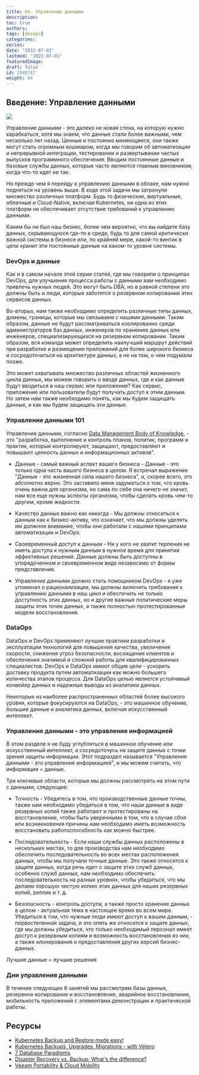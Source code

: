 ```yaml
---
title: 84. Управление данными
description: 
toc: true
authors:
tags: [devops]
categories:
series: 
date: "2022-07-01"
lastmod: "2022-07-01"
featuredImage:
draft: false
id: 1048747
weight: 84
---
```


## Введение: Управление данными

![](../images/Day84_Data1.ru.png?v1)

Управление данными - это далеко не новая стена, на которую нужно карабкаться, хотя мы знаем, что данные стали более важными, чем несколько лет назад. Ценные и постоянно меняющиеся, они также могут стать огромным кошмаром, когда мы говорим об автоматизации и непрерывной интеграции, тестировании и развертывании частых выпусков программного обеспечения. Вводим постоянные данные и базовые службы данных, которые часто являются главным виновником, когда что-то идет не так.

Но прежде чем я перейду к управлению данными в облаке, нам нужно подняться на уровень выше. В ходе этой задачи мы затронули множество различных платформ. Будь то физические, виртуальные, облачные и Cloud-Native, включая Kubernetes, ни одна из этих платформ не обеспечивает отсутствие требований к управлению данными.

Каким бы ни был наш бизнес, более чем вероятно, что вы найдете базу данных, скрывающуюся где-то в среде, будь то для самой критически важной системы в бизнесе или, по крайней мере, какой-то винтик в цепи хранит эти постоянные данные на каком-то уровне системы.

### DevOps и данные

Как и в самом начале этой серии статей, где мы говорили о принципах DevOps, для улучшения процесса работы с данными вам необходимо привлечь нужных людей. Это могут быть DBA, но в равной степени это должны быть и люди, которые заботятся о резервном копировании этих сервисов данных.

Во-вторых, нам также необходимо определить различные типы данных, домены, границы, которые мы связываем с нашими данными. Таким образом, данные не будут рассматриваться изолированно среди администраторов баз данных, инженеров по хранению данных или инженеров, специализирующихся на резервном копировании. Таким образом, вся команда может определить наилучший маршрут действий при разработке и размещении приложений для более широкого бизнеса и сосредоточиться на архитектуре данных, а не на том, о чем подумали позже.

Это может охватывать множество различных областей жизненного цикла данных, мы можем говорить о вводе данных, где и как данные будут вводиться в наш сервис или приложение? Как сервис, приложение или пользователи будут получать доступ к этим данным. Но затем нам также необходимо понять, как мы будем защищать данные, и как мы будем защищать эти данные.

### Управление данными 101

Управление данными, согласно [Data Management Body of Knowledge](https://www.dama.org/cpages/body-of-knowledge), - это "разработка, выполнение и контроль планов, политик, программ и практик, которые контролируют, защищают, предоставляют и повышают ценность данных и информационных активов".

- Данные - самый важный аспект вашего бизнеса - Данные - это только одна часть вашего бизнеса в целом. Я встречал выражение "Данные - это жизненная сила нашего бизнеса", и, скорее всего, это абсолютно верно. Это заставило меня задуматься о том, что кровь очень важна для организма, но сама по себе она ничего не значит, нам все еще нужны аспекты организма, чтобы сделать кровь чем-то другим, кроме жидкости.

- Качество данных важно как никогда - Мы должны относиться к данным как к бизнес-активу, что означает, что мы должны уделять им должное внимание, чтобы они работали с нашими принципами автоматизации и DevOps.

- Своевременный доступ к данным - Ни у кого не хватит терпения не иметь доступа к нужным данным в нужное время для принятия эффективных решений. Данные должны быть доступны в упорядоченном и своевременном виде независимо от формы представления.

- Управление данными должно стать помощником DevOps - я уже упоминал о рационализации, мы должны включить требования к управлению данными в наш цикл и обеспечить не только доступность этих данных, но и другие важные политические меры защиты этих точек данных, а также полностью протестированные модели восстановления.

### DataOps

DataOps и DevOps применяют лучшие практики разработки и эксплуатации технологий для повышения качества, увеличения скорости, снижения угроз безопасности, восхищения клиентов и обеспечения значимой и сложной работы для квалифицированных специалистов. DevOps и DataOps имеют общие цели - ускорить доставку продукта путем автоматизации как можно большего количества этапов процесса. Для DataOps целью является устойчивый конвейер данных и надежные выводы из аналитики данных.

Некоторые из наиболее распространенных областей более высокого уровня, которые фокусируются на DataOps, - это машинное обучение, большие данные и аналитика данных, включая искусственный интеллект.

### Управление данными - это управление информацией

В этом разделе я не буду углубляться в машинное обучение или искусственный интеллект, а сосредоточусь на защите данных с точки зрения защиты информации. Этот подраздел называется "Управление данными - это управление информацией", и мы можем считать, что информация = данные.

Три ключевые области, которые мы должны рассмотреть на этом пути с данными, следующие:

- Точность - Убедитесь в том, что производственные данные точны, также нам необходимо убедиться в том, что наши данные в виде резервных копий также работают и протестированы на восстановление, чтобы быть уверенными в том, что в случае сбоя или возникновения причины нам необходимо иметь возможность восстановить работоспособность как можно быстрее.
  
- Последовательность - Если наши службы данных расположены в нескольких местах, то для производства нам необходимо обеспечить последовательность во всех местах расположения данных, чтобы мы получали точные данные. Это также относится к защите данных, когда речь идет о защите этих служб данных, особенно служб данных, нам необходимо обеспечить последовательность на разных уровнях, чтобы убедиться, что мы делаем хорошую чистую копию этих данных для наших резервных копий, реплик и т. д.

- Безопасность - контроль доступа, а также просто хранение данных в целом - актуальная тема в настоящее время во всем мире. Убедиться в том, что нужные люди имеют доступ к вашим данным, - первостепенная задача, и это опять же относится к защите данных, где мы должны убедиться, что только необходимый персонал имеет доступ к резервным копиям и возможность восстановления из них, а также клонирования и предоставления других версий бизнес-данных.

Лучшие данные = лучшие решения

### Дни управления данными

В течение следующих 6 занятий мы рассмотрим базы данных, резервное копирование и восстановление, аварийное восстановление, мобильность приложений с элементами демонстрации и практической работы.

## Ресурсы

- [Kubernetes Backup and Restore made easy!](https://www.youtube.com/watch?v=01qcYSck1c4&t=217s)
- [Kubernetes Backups, Upgrades, Migrations - with Velero](https://www.youtube.com/watch?v=zybLTQER0yY)
- [7 Database Paradigms](https://www.youtube.com/watch?v=W2Z7fbCLSTw&t=520s)
- [Disaster Recovery vs. Backup: What's the difference?](https://www.youtube.com/watch?v=07EHsPuKXc0)
- [Veeam Portability & Cloud Mobility](https://www.youtube.com/watch?v=hDBlTdzE6Us&t=3s)
